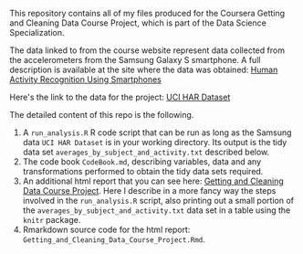 This repository contains all of my files produced for the Coursera Getting and Cleaning Data Course Project, which is part of the Data Science Specialization.

The data linked to from the course website represent data collected from the accelerometers from the Samsung Galaxy S smartphone. A full description is available at the site where the data was obtained: 
[Human Activity Recognition Using Smartphones](http://archive.ics.uci.edu/ml/datasets/Human+Activity+Recognition+Using+Smartphones)

Here's the link to the data for the project:
[UCI HAR Dataset](https://d396qusza40orc.cloudfront.net/getdata%2Fprojectfiles%2FUCI%20HAR%20Dataset.zip)

The detailed content of this repo is the following.
1.  A `run_analysis.R` R code script that can be run as long as the Samsung data `UCI HAR Dataset` is in your working directory. Its output is the tidy data set `averages_by_subject_and_activity.txt` described below.
2.  The code book `CodeBook.md`, describing variables, data and any transformations performed to obtain the tidy data sets required.
3.  An additional html report that you can see here: [Getting and Cleaning Data Course Project](http://emilzonta.github.io/GettingAndCleaningData/). Here I describe in a more fancy way the steps involved in the `run_analysis.R` script, also printing out a small portion of the `averages_by_subject_and_activity.txt` data set in a table using the `knitr` package.
4.  Rmarkdown source code for the html report: `Getting_and_Cleaning_Data_Course_Project.Rmd`.